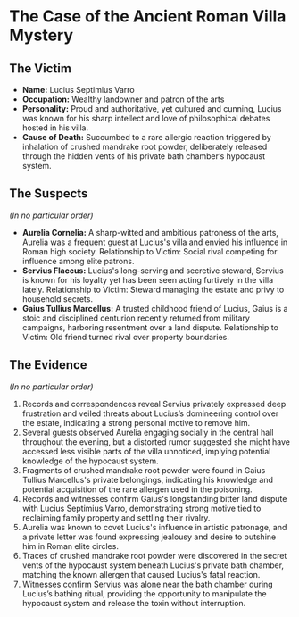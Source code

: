# The Case of the Ancient Roman Villa Mystery

## The Victim
- **Name:** Lucius Septimius Varro
- **Occupation:** Wealthy landowner and patron of the arts
- **Personality:** Proud and authoritative, yet cultured and cunning, Lucius was known for his sharp intellect and love of philosophical debates hosted in his villa.
- **Cause of Death:** Succumbed to a rare allergic reaction triggered by inhalation of crushed mandrake root powder, deliberately released through the hidden vents of his private bath chamber’s hypocaust system.

## The Suspects
*(In no particular order)*
- **Aurelia Cornelia:** A sharp-witted and ambitious patroness of the arts, Aurelia was a frequent guest at Lucius's villa and envied his influence in Roman high society. Relationship to Victim: Social rival competing for influence among elite patrons.
- **Servius Flaccus:** Lucius's long-serving and secretive steward, Servius is known for his loyalty yet has been seen acting furtively in the villa lately. Relationship to Victim: Steward managing the estate and privy to household secrets.
- **Gaius Tullius Marcellus:** A trusted childhood friend of Lucius, Gaius is a stoic and disciplined centurion recently returned from military campaigns, harboring resentment over a land dispute. Relationship to Victim: Old friend turned rival over property boundaries.

## The Evidence
*(In no particular order)*
1. Records and correspondences reveal Servius privately expressed deep frustration and veiled threats about Lucius’s domineering control over the estate, indicating a strong personal motive to remove him.
2. Several guests observed Aurelia engaging socially in the central hall throughout the evening, but a distorted rumor suggested she might have accessed less visible parts of the villa unnoticed, implying potential knowledge of the hypocaust system.
3. Fragments of crushed mandrake root powder were found in Gaius Tullius Marcellus's private belongings, indicating his knowledge and potential acquisition of the rare allergen used in the poisoning.
4. Records and witnesses confirm Gaius's longstanding bitter land dispute with Lucius Septimius Varro, demonstrating strong motive tied to reclaiming family property and settling their rivalry.
5. Aurelia was known to covet Lucius's influence in artistic patronage, and a private letter was found expressing jealousy and desire to outshine him in Roman elite circles.
6. Traces of crushed mandrake root powder were discovered in the secret vents of the hypocaust system beneath Lucius's private bath chamber, matching the known allergen that caused Lucius's fatal reaction.
7. Witnesses confirm Servius was alone near the bath chamber during Lucius’s bathing ritual, providing the opportunity to manipulate the hypocaust system and release the toxin without interruption.